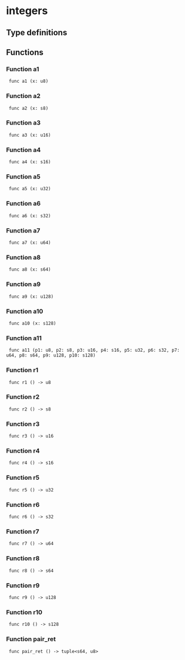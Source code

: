 # integers



## Type definitions



## Functions

### Function a1

` func a1 (x: u8)`


### Function a2

` func a2 (x: s8)`


### Function a3

` func a3 (x: u16)`


### Function a4

` func a4 (x: s16)`


### Function a5

` func a5 (x: u32)`


### Function a6

` func a6 (x: s32)`


### Function a7

` func a7 (x: u64)`


### Function a8

` func a8 (x: s64)`


### Function a9

` func a9 (x: u128)`


### Function a10

` func a10 (x: s128)`


### Function a11

` func a11 (p1: u8, p2: s8, p3: u16, p4: s16, p5: u32, p6: s32, p7: u64, p8: s64, p9: u128, p10: s128)`


### Function r1

` func r1 () -> u8`


### Function r2

` func r2 () -> s8`


### Function r3

` func r3 () -> u16`


### Function r4

` func r4 () -> s16`


### Function r5

` func r5 () -> u32`


### Function r6

` func r6 () -> s32`


### Function r7

` func r7 () -> u64`


### Function r8

` func r8 () -> s64`


### Function r9

` func r9 () -> u128`


### Function r10

` func r10 () -> s128`


### Function pair_ret

` func pair_ret () -> tuple<s64, u8>`

